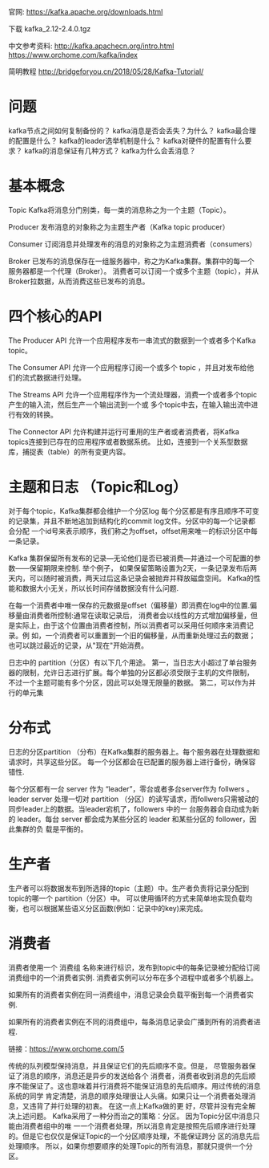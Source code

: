 官网: https://kafka.apache.org/downloads.html

下载  kafka_2.12-2.4.0.tgz

中文参考资料: 
http://kafka.apachecn.org/intro.html
https://www.orchome.com/kafka/index

简明教程
http://bridgeforyou.cn/2018/05/28/Kafka-Tutorial/

问题
====

kafka节点之间如何复制备份的？
kafka消息是否会丢失？为什么？
kafka最合理的配置是什么？
kafka的leader选举机制是什么？
kafka对硬件的配置有什么要求？
kafka的消息保证有几种方式？
kafka为什么会丢消息？

基本概念
=======

Topic
    Kafka将消息分门别类，每一类的消息称之为一个主题（Topic）。

Producer
    发布消息的对象称之为主题生产者（Kafka topic producer）

Consumer
    订阅消息并处理发布的消息的对象称之为主题消费者（consumers）

Broker
    已发布的消息保存在一组服务器中，称之为Kafka集群。集群中的每一个服务器都是一个代理（Broker）。 
    消费者可以订阅一个或多个主题（topic），并从Broker拉数据，从而消费这些已发布的消息。

四个核心的API
==================

The Producer API 
    允许一个应用程序发布一串流式的数据到一个或者多个Kafka topic。

The Consumer API 
    允许一个应用程序订阅一个或多个 topic ，并且对发布给他们的流式数据进行处理。

The Streams API 
    允许一个应用程序作为一个流处理器，消费一个或者多个topic产生的输入流，然后生产一个输出流到一个或
    多个topic中去，在输入输出流中进行有效的转换。

The Connector API 
    允许构建并运行可重用的生产者或者消费者，将Kafka topics连接到已存在的应用程序或者数据系统。
    比如，连接到一个关系型数据库，捕捉表（table）的所有变更内容。

主题和日志 （Topic和Log）
========

对于每个topic，Kafka集群都会维护一个分区log
每个分区都是有序且顺序不可变的记录集，并且不断地追加到结构化的commit log文件。分区中的每一个记录都会分配
一个id号来表示顺序，我们称之为offset，offset用来唯一的标识分区中每一条记录。

Kafka 集群保留所有发布的记录—无论他们是否已被消费—并通过一个可配置的参数——保留期限来控制. 举个例子， 
如果保留策略设置为2天，一条记录发布后两天内，可以随时被消费，两天过后这条记录会被抛弃并释放磁盘空间。
Kafka的性能和数据大小无关，所以长时间存储数据没有什么问题.

在每一个消费者中唯一保存的元数据是offset（偏移量）即消费在log中的位置.偏移量由消费者所控制:通常在读取记录后，
消费者会以线性的方式增加偏移量，但是实际上，由于这个位置由消费者控制，所以消费者可以采用任何顺序来消费记录。例
如，一个消费者可以重置到一个旧的偏移量，从而重新处理过去的数据；也可以跳过最近的记录，从"现在"开始消费。

日志中的 partition（分区）有以下几个用途。
    第一，当日志大小超过了单台服务器的限制，允许日志进行扩展。每个单独的分区都必须受限于主机的文件限制，
        不过一个主题可能有多个分区，因此可以处理无限量的数据。
    第二，可以作为并行的单元集

分布式
=====

日志的分区partition （分布）在Kafka集群的服务器上。每个服务器在处理数据和请求时，共享这些分区。
每一个分区都会在已配置的服务器上进行备份，确保容错性.

每个分区都有一台 server 作为 “leader”，零台或者多台server作为 follwers 。leader server 处理一切对
partition （分区）的读写请求，而follwers只需被动的同步leader上的数据。当leader宕机了，followers 中的一
台服务器会自动成为新的 leader。每台 server 都会成为某些分区的 leader 和某些分区的 follower，因此集群的负
载是平衡的。

生产者
=====

生产者可以将数据发布到所选择的topic（主题）中。生产者负责将记录分配到topic的哪一个 partition（分区）中。
可以使用循环的方式来简单地实现负载均衡，也可以根据某些语义分区函数(例如：记录中的key)来完成。

消费者
=====

消费者使用一个 消费组 名称来进行标识，发布到topic中的每条记录被分配给订阅消费组中的一个消费者实例.
消费者实例可以分布在多个进程中或者多个机器上。

如果所有的消费者实例在同一消费组中，消息记录会负载平衡到每一个消费者实例.

如果所有的消费者实例在不同的消费组中，每条消息记录会广播到所有的消费者进程.


链接：https://www.orchome.com/5

传统的队列模型保持消息，并且保证它们的先后顺序不变。但是， 尽管服务器保证了消息的顺序，消息还是异步的发送给各个
消费者，消费者收到消息的先后顺序不能保证了。这也意味着并行消费将不能保证消息的先后顺序。用过传统的消息系统的同学
肯定清楚，消息的顺序处理很让人头痛。如果只让一个消费者处理消息，又违背了并行处理的初衷。 在这一点上Kafka做的更
好，尽管并没有完全解决上述问题。 Kafka采用了一种分而治之的策略：分区。 因为Topic分区中消息只能由消费者组中的唯
一一个消费者处理，所以消息肯定是按照先后顺序进行处理的。但是它也仅仅是保证Topic的一个分区顺序处理，不能保证跨分
区的消息先后处理顺序。 所以，如果你想要顺序的处理Topic的所有消息，那就只提供一个分区。